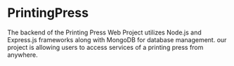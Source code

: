 # PrintingPress
The backend of the Printing Press Web Project utilizes Node.js and Express.js frameworks along with MongoDB for database management. our project is allowing users to access services of a printing press from anywhere.

